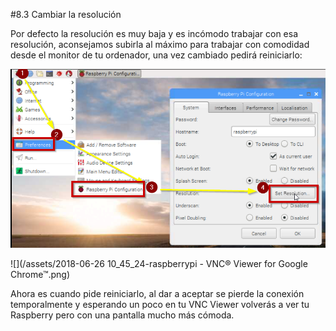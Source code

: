 #8.3 Cambiar la resolución

Por defecto la resolución es muy baja y es incómodo trabajar con esa resolución, aconsejamos subirla al máximo para trabajar con comodidad desde el monitor de tu ordenador, una vez cambiado pedirá reiniciarlo:

![](/assets/cambiarpantalla1.png)

![](/assets/2018-06-26 10_45_24-raspberrypi - VNC® Viewer for Google Chrome™.png)

Ahora es cuando pide reiniciarlo, al dar a aceptar se pierde la conexión temporalmente y esperando un poco en tu VNC Viewer volverás a ver tu Raspberry pero con una pantalla mucho más cómoda. 